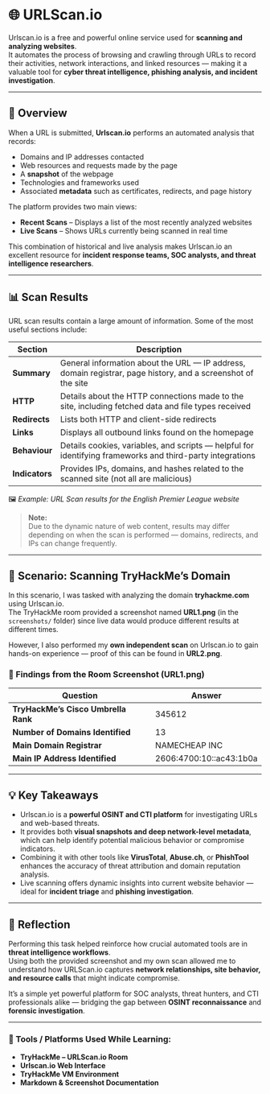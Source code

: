 # 🌐 URLScan.io

Urlscan.io is a free and powerful online service used for **scanning and analyzing websites**.  
It automates the process of browsing and crawling through URLs to record their activities, network interactions, and linked resources — making it a valuable tool for **cyber threat intelligence, phishing analysis, and incident investigation**.

---

## 🧩 Overview

When a URL is submitted, **Urlscan.io** performs an automated analysis that records:

- Domains and IP addresses contacted  
- Web resources and requests made by the page  
- A **snapshot** of the webpage  
- Technologies and frameworks used  
- Associated **metadata** such as certificates, redirects, and page history  

The platform provides two main views:

- **Recent Scans** – Displays a list of the most recently analyzed websites  
- **Live Scans** – Shows URLs currently being scanned in real time  

This combination of historical and live analysis makes Urlscan.io an excellent resource for **incident response teams, SOC analysts, and threat intelligence researchers**.

---

## 📊 Scan Results

URL scan results contain a large amount of information. Some of the most useful sections include:

| Section | Description |
|----------|--------------|
| **Summary** | General information about the URL — IP address, domain registrar, page history, and a screenshot of the site |
| **HTTP** | Details about the HTTP connections made to the site, including fetched data and file types received |
| **Redirects** | Lists both HTTP and client-side redirects |
| **Links** | Displays all outbound links found on the homepage |
| **Behaviour** | Details cookies, variables, and scripts — helpful for identifying frameworks and third-party integrations |
| **Indicators** | Provides IPs, domains, and hashes related to the scanned site (not all are malicious) |

🖼️ *Example: URL Scan results for the English Premier League website*

> **Note:**  
> Due to the dynamic nature of web content, results may differ depending on when the scan is performed — domains, redirects, and IPs can change frequently.

---

## 🧠 Scenario: Scanning TryHackMe’s Domain

In this scenario, I was tasked with analyzing the domain **tryhackme.com** using Urlscan.io.  
The TryHackMe room provided a screenshot named **URL1.png** (in the `screenshots/` folder) since live data would produce different results at different times.  

However, I also performed my **own independent scan** on Urlscan.io to gain hands-on experience — proof of this can be found in **URL2.png**.

### 🧾 Findings from the Room Screenshot (URL1.png)
| Question | Answer |
|-----------|---------|
| **TryHackMe’s Cisco Umbrella Rank** | 345612 |
| **Number of Domains Identified** | 13 |
| **Main Domain Registrar** | NAMECHEAP INC |
| **Main IP Address Identified** | 2606:4700:10::ac43:1b0a |

---

## 💡 Key Takeaways

- Urlscan.io is a **powerful OSINT and CTI platform** for investigating URLs and web-based threats.  
- It provides both **visual snapshots and deep network-level metadata**, which can help identify potential malicious behavior or compromise indicators.  
- Combining it with other tools like **VirusTotal**, **Abuse.ch**, or **PhishTool** enhances the accuracy of threat attribution and domain reputation analysis.  
- Live scanning offers dynamic insights into current website behavior — ideal for **incident triage** and **phishing investigation**.

---

## 🧠 Reflection

Performing this task helped reinforce how crucial automated tools are in **threat intelligence workflows**.  
Using both the provided screenshot and my own scan allowed me to understand how URLScan.io captures **network relationships, site behavior, and resource calls** that might indicate compromise.

It’s a simple yet powerful platform for SOC analysts, threat hunters, and CTI professionals alike — bridging the gap between **OSINT reconnaissance** and **forensic investigation**.

---

### 🧰 Tools / Platforms Used While Learning:
- **TryHackMe – URLScan.io Room**  
- **Urlscan.io Web Interface**  
- **TryHackMe VM Environment**  
- **Markdown & Screenshot Documentation**

